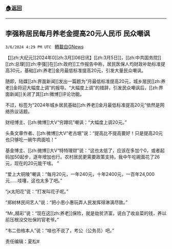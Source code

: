 ###  [:house:返回](README.md)
---


## 李强称居民每月养老金提高20元人民币 民众嘲讽
`3/6/2024 4:29 PM UTC ` [轉載自GNews](https://gnews.org/articles/2371273)

【[[zh:大纪元]]2024年0[[zh:3月]]06日讯】[[zh:3月5日]]，[[zh:中共国务院]][[zh:总理]][[zh:李强]]在[[zh:政府]]工作报告中称，居民医保人均财政补助标准提高30元，基础[[zh:养老]]金月最低标准提高20元，引发大量民众嘲讽。

随即，陆媒[[zh:界面新闻]]发出一篇题为“月最低标准提高20元，城乡居民[[zh:养老]]金将迎大幅度上调”的报导。“大幅度上调”的措辞，引发民众嘲讽后，[[zh:界面新闻]]关闭了其[[zh:微博]]评论功能。

不过，标签为“2024年城乡居民基础[[zh:养老]]金月最低标准提高20元”依然是网络热议话题。

财经博主、[[zh:微博]]大V“穷蹲坑”嘲讽：“大幅度上调20元。”

头条文章作者、[[zh:微博]]大V“老古珉”说：“提高比不提高要好！只是提高20元也只够吃一碗牛肉面哈！”

基金博主、[[zh:微博]]大V“特特理财”说：“这也太低了，应该在多加个0，或者起码加50起步，逐年增加也行。农村居民更需要政策支持。我中午吃碗面花了26元，现在的20元能干啥。 ”

“爱上大铜陵”嘲讽：“每月20元，一年240元，十年2400元，一百年24,000元……哇噻，这也太多了吧。”

“jx太阳花”说：“打发叫花子呢。”

“郑树林民间艺人”说：“把小恩小惠玩弄人民发挥得淋漓尽致。”

“Mr_精彩”说：“现在这[[zh:养老]]保险，就是劫贫济富，说白了收韭菜的钱，养以前压根没交社保的官老爷。”

“韦二伯格本人”说：“啥也不说了，考公（公务员）吧。”

责任编辑：夏松#
